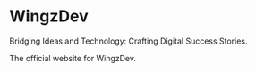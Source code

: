 # WingzDev

Bridging Ideas and Technology: Crafting Digital Success Stories.

The official website for WingzDev.
